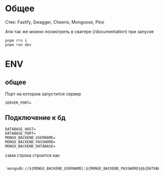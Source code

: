 # Общее

Стек:
  Fastify,
  Swagger,
  Cheerio,
  Mongoose,
  Pino

Апи так же можно посмотреть в свагере (/documentation) при запуске 

```
pnpm rгn i
pnpm run dev
```

# ENV

## общее

Порт на котором запустится сервер
```
SERVER_PORT=
```

## Подключение к бд
```
DATABASE_HOST=
DATABASE_PORT=
MONGO_BACKEND_USERNAME=
MONGO_BACKEND_PASSWORD=
MONGO_BACKEND_DATABASE=
```
сама строка строится как 
```
 `mongodb://${MONGO_BACKEND_USERNAME}:${MONGO_BACKEND_PASSWORD}@${DATABASE_HOST}:${DATABASE_PORT}/${MONGO_BACKEND_DATABASE}`;
```


